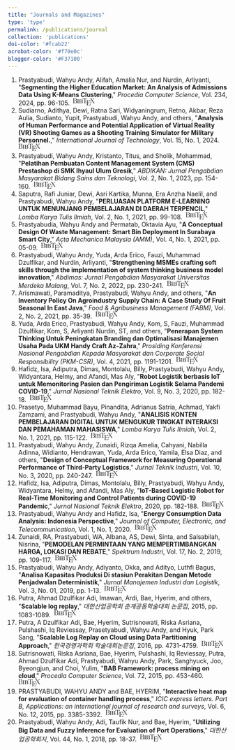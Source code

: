 ```yaml
---
title: "Journals and Magazines"
type: 'type'
permalink: /publications/journal
collection: 'publications'
doi-color: '#fcab22'
acrobat-color: '#f70e0c'
blogger-color: '#F37100'
---
```

1. Prastyabudi, Wahyu Andy, Alifah, Amalia Nur, and Nurdin, Arliyanti, "**Segmenting the Higher Education Market: An Analysis of Admissions Data Using K-Means Clustering**," *Procedia Computer Science*, Vol. 234, 2024, pp. 96-105. <a href='https://dx.doi.org/10.1016/j.procs.2024.02.156' target='_blank'><i class='ai ai-fw ai-doi' style='color: {{ page.doi-color }}'></i></a> &nbsp;<a href='/publications/bibtex#prastyabudi2024segmenting' target='_blank' class='btn btn--mcwbibtex'><img src='../images/BibTeX_logo-16px-high.png'/></a>
1. Sudiarno, Adithya, Dewi, Ratna Sari, Widyaningrum, Retno, Akbar, Reza Aulia, Sudianto, Yupit, Prastyabudi, Wahyu Andy, and others, "**Analysis of Human Performance and Potential Application of Virtual Reality (VR) Shooting Games as a Shooting Training Simulator for Military Personnel.**," *International Journal of Technology*, Vol. 15, No. 1, 2024. <a href='https://dx.doi.org/10.14716/ijtech.v15i1.5303' target='_blank'><i class='ai ai-fw ai-doi' style='color: {{ page.doi-color }}'></i></a> &nbsp;<a href='/publications/bibtex#sudiarno2024analysis' target='_blank' class='btn btn--mcwbibtex'><img src='../images/BibTeX_logo-16px-high.png'/></a>
1. Prastyabudi, Wahyu Andy, Kristanto, Titus, and Sholik, Mohammad, "**Pelatihan Pembuatan Content Management System (CMS) Prestashop di SMK Ihyaul Ulum Gresik**," *ABDIKAN: Jurnal Pengabdian Masyarakat Bidang Sains dan Teknologi*, Vol. 2, No. 1, 2023, pp. 154-160. <a href='https://dx.doi.org/10.55123/abdikan.v2i1.1722' target='_blank'><i class='ai ai-fw ai-doi' style='color: {{ page.doi-color }}'></i></a> &nbsp;<a href='/publications/bibtex#prastyabudi2023pelatihan' target='_blank' class='btn btn--mcwbibtex'><img src='../images/BibTeX_logo-16px-high.png'/></a>
1. Saputra, Rafi Juniar, Dewi, Asri Kartika, Munna, Era Anzha Naelil, and Prastyabudi, Wahyu Andy, "**PERLUASAN PLATFORM E-LEARNING UNTUK MENUNJANG PEMBELAJARAN DI DAERAH TERPENCIL**," *Lomba Karya Tulis Ilmiah*, Vol. 2, No. 1, 2021, pp. 99-108. <a href='https://journal.ittelkom-sby.ac.id/lkti/article/view/138' target='_blank'><i class='fas fa-fw fa-link'></i></a> &nbsp;<a href='/publications/bibtex#saputra2021perluasan' target='_blank' class='btn btn--mcwbibtex'><img src='../images/BibTeX_logo-16px-high.png'/></a>
1. Prastyabudia, Wahyu Andy and Permatab, Oktavia Ayu, "**A Conceptual Design Of Waste Management: Smart Bin Deployment In Surabaya Smart City**," *Acta Mechanica Malaysia (AMM)*, Vol. 4, No. 1, 2021, pp. 05-09. <a href='https://dx.doi.org/10.26480/amm.01.2021.05.09' target='_blank'><i class='ai ai-fw ai-doi' style='color: {{ page.doi-color }}'></i></a> <a href='https://actamechanicamalaysia.com/archives/1amm2021/1amm2021-05-09.pdf' target='_blank'><i class='fas fa-solid fa-file-pdf' style='color: {{ page.acrobat-color }}'></i></a> &nbsp;<a href='/publications/bibtex#prastyabudia2021conceptual' target='_blank' class='btn btn--mcwbibtex'><img src='../images/BibTeX_logo-16px-high.png'/></a>
1. Prastyabudi, Wahyu Andy, Yuda, Arda Erico, Fauzi, Muhammad Dzulfikar, and Nurdin, Arliyanti, "**Strengthening MSMEs crafting soft skills through the implementation of system thinking business model innovation**," *Abdimas: Jurnal Pengabdian Masyarakat Universitas Merdeka Malang*, Vol. 7, No. 2, 2022, pp. 230-241. <a href='https://dx.doi.org/10.26905/abdimas.v7i2.6815' target='_blank'><i class='ai ai-fw ai-doi' style='color: {{ page.doi-color }}'></i></a> &nbsp;<a href='/publications/bibtex#prastyabudi2022strengthening' target='_blank' class='btn btn--mcwbibtex'><img src='../images/BibTeX_logo-16px-high.png'/></a>
1. Arismawati, Paramaditya, Prastyabudi, Wahyu Andy, and others, "**An Inventory Policy On Agroindustry Supply Chain: A Case Study Of Fruit Seasonal In East Java**," *Food & Agribusiness Management (FABM)*, Vol. 2, No. 2, 2021, pp. 35-39. <a href='https://fabm.org.my/archive/2fabm2021/2fabm2021-46-50.pdf  doi=10.26480/fabm.02.2021.46.50' target='_blank'><i class='fas fa-solid fa-file-pdf' style='color: {{ page.acrobat-color }}'></i></a> &nbsp;<a href='/publications/bibtex#arismawati2021inventory' target='_blank' class='btn btn--mcwbibtex'><img src='../images/BibTeX_logo-16px-high.png'/></a>
1. Yuda, Arda Erico, Prastyabudi, Wahyu Andy, Kom, S, Fauzi, Muhammad Dzulfikar, Kom, S, Arliyanti Nurdin, ST, and others, "**Penerapan System Thinking Untuk Peningkatan Branding dan Optimalisasi Manajemen Usaha Pada UKM Handy Craft Az-Zahra**," *Prosiding Konferensi Nasional Pengabdian Kepada Masyarakat dan Corporate Social Responsibility (PKM-CSR)*, Vol. 4, 2021, pp. 1191-1201. <a href='https://dx.doi.org/10.37695/pkmcsr.v4i0.1246' target='_blank'><i class='ai ai-fw ai-doi' style='color: {{ page.doi-color }}'></i></a> &nbsp;<a href='/publications/bibtex#yuda2021penerapan' target='_blank' class='btn btn--mcwbibtex'><img src='../images/BibTeX_logo-16px-high.png'/></a>
1. Hafidz, Isa, Adiputra, Dimas, Montolalu, Billy, Prastyabudi, Wahyu Andy, Widyantara, Helmy, and Afandi, Mas Aly, "**Robot Logistik berbasis IoT untuk Memonitoring Pasien dan Pengiriman Logistik Selama Pandemi COVID-19**," *Jurnal Nasional Teknik Elektro*, Vol. 9, No. 3, 2020, pp. 182-18. &nbsp;<a href='/publications/bibtex#hafidz2020robot' target='_blank' class='btn btn--mcwbibtex'><img src='../images/BibTeX_logo-16px-high.png'/></a>
1. Prasetyo, Muhammad Bayu, Pinandita, Adrianus Satria, Achmad, Yakfi Zamzami, and Prastyabudi, Wahyu Andy, "**ANALISIS KONTEN PEMBELAJARAN DIGITAL UNTUK MENGUKUR TINGKAT INTERAKSI DAN PEMAHAMAN MAHASISWA**," *Lomba Karya Tulis Ilmiah*, Vol. 2, No. 1, 2021, pp. 115-122. <a href='https://journal.ittelkom-sby.ac.id/lkti/article/view/147' target='_blank'><i class='fas fa-fw fa-link'></i></a> &nbsp;<a href='/publications/bibtex#prasetyo2021analisis' target='_blank' class='btn btn--mcwbibtex'><img src='../images/BibTeX_logo-16px-high.png'/></a>
1. Prastyabudi, Wahyu Andy, Zunaidi, Rizqa Amelia, Cahyani, Nabilla Adinna, Widianto, Hendrawan, Yuda, Arda Erico, Yamila, Elsa Diaz, and others, "**Design of Conceptual Framework for Measuring Operational Performance of Third-Party Logistics**," *Jurnal Teknik Industri*, Vol. 10, No. 3, 2020, pp. 240-247. <a href='https://e-journal.trisakti.ac.id/index.php/tekin/article/view/8409' target='_blank'><i class='fas fa-fw fa-link'></i></a> &nbsp;<a href='/publications/bibtex#prastyabudi2020design' target='_blank' class='btn btn--mcwbibtex'><img src='../images/BibTeX_logo-16px-high.png'/></a>
1. Hafidz, Isa, Adiputra, Dimas, Montolalu, Billy, Prastyabudi, Wahyu Andy, Widyantara, Helmy, and Afandi, Mas Aly, "**IoT-Based Logistic Robot for Real-Time Monitoring and Control Patients during COVID-19 Pandemic**," *Jurnal Nasional Teknik Elektro*, 2020, pp. 182-188. <a href='https://dx.doi.org/10.25077/jnte.v9n3.810.2020' target='_blank'><i class='ai ai-fw ai-doi' style='color: {{ page.doi-color }}'></i></a> &nbsp;<a href='/publications/bibtex#hafidz2020iot' target='_blank' class='btn btn--mcwbibtex'><img src='../images/BibTeX_logo-16px-high.png'/></a>
1. Prastyabudi, Wahyu Andy and Hafidz, Isa, "**Energy Consumption Data Analysis: Indonesia Perspective**," *Journal of Computer, Electronic, and Telecommunication*, Vol. 1, No. 1, 2020. <a href='https://dx.doi.org/10.52435/complete.v1i1.47' target='_blank'><i class='ai ai-fw ai-doi' style='color: {{ page.doi-color }}'></i></a> &nbsp;<a href='/publications/bibtex#prastyabudi2020energy' target='_blank' class='btn btn--mcwbibtex'><img src='../images/BibTeX_logo-16px-high.png'/></a>
1. Zunaidi, RA, Prastyabudi, WA, Albana, AS, Dewi, Sinta, and Salsabilah, Nisrina, "**PEMODELAN PERMINTAAN YANG MEMPERTIMBANGKAN HARGA, LOKASI DAN REBATE**," *Spektrum Industri*, Vol. 17, No. 2, 2019, pp. 109-117. <a href='https://dx.doi.org/10.12928/si.v17i2.14325' target='_blank'><i class='ai ai-fw ai-doi' style='color: {{ page.doi-color }}'></i></a> &nbsp;<a href='/publications/bibtex#zunaidi2019pemodelan' target='_blank' class='btn btn--mcwbibtex'><img src='../images/BibTeX_logo-16px-high.png'/></a>
1. Prastyabudi, Wahyu Andy, Adiyanto, Okka, and Adityo, Luthfi Bagus, "**Analisa Kapasitas Produksi Di stasiun Perakitan Dengan Metode Penjadwalan Deterministik**," *Jurnal Manajemen Industri dan Logistik*, Vol. 3, No. 01, 2019, pp. 1-13. <a href='https://dx.doi.org/10.30988/jmil.v3i2.170' target='_blank'><i class='ai ai-fw ai-doi' style='color: {{ page.doi-color }}'></i></a> &nbsp;<a href='/publications/bibtex#prastyabudi2019analisa' target='_blank' class='btn btn--mcwbibtex'><img src='../images/BibTeX_logo-16px-high.png'/></a>
1. Putra, Ahmad Dzulfikar Adi, Imawan, Ardi, Bae, Hyerim, and others, "**Scalable log replay**," *대한산업공학회 춘계공동학술대회 논문집*, 2015, pp. 1083-1089. &nbsp;<a href='/publications/bibtex#putra2015scalable' target='_blank' class='btn btn--mcwbibtex'><img src='../images/BibTeX_logo-16px-high.png'/></a>
1. Putra, A Dzulfikar Adi, Bae, Hyerim, Sutrisnowati, Riska Asriana, Pulshashi, Iq Reviessay, Prasetyabudi, Wahyu Andy, and Hyuk, Park Sang, "**Scalable Log Replay on Cloud using Data Partitioning Approach**," *한국경영과학회 학술대회논문집*, 2016, pp. 4731-4759. &nbsp;<a href='/publications/bibtex#putra2016scalable' target='_blank' class='btn btn--mcwbibtex'><img src='../images/BibTeX_logo-16px-high.png'/></a>
1. Sutrisnowati, Riska Asriana, Bae, Hyerim, Pulshashi, Iq Reviessay, Putra, Ahmad Dzulfikar Adi, Prastyabudi, Wahyu Andy, Park, Sanghyuck, Joo, Byeongjun, and Choi, Yulim, "**BAB Framework: process mining on cloud**," *Procedia Computer Science*, Vol. 72, 2015, pp. 453-460. <a href='https://dx.doi.org/10.1016/j.procs.2015.12.126' target='_blank'><i class='ai ai-fw ai-doi' style='color: {{ page.doi-color }}'></i></a> &nbsp;<a href='/publications/bibtex#sutrisnowati2015bab' target='_blank' class='btn btn--mcwbibtex'><img src='../images/BibTeX_logo-16px-high.png'/></a>
1. PRASTYABUDI, WAHYU ANDY and BAE, HYERIM, "**Interactive heat map for evaluation of container handling process**," *ICIC express letters. Part B, Applications: an international journal of research and surveys*, Vol. 6, No. 12, 2015, pp. 3385-3392. <a href='http://id.ndl.go.jp/bib/026961972' target='_blank'><i class='fas fa-fw fa-link'></i></a> &nbsp;<a href='/publications/bibtex#prastyabudi2015interactive' target='_blank' class='btn btn--mcwbibtex'><img src='../images/BibTeX_logo-16px-high.png'/></a>
1. Prastyabudi, Wahyu Andy, Adi, Taufik Nur, and Bae, Hyerim, "**Utilizing Big Data and Fuzzy Inference for Evaluation of Port Operations**," *대한산업공학회지*, Vol. 44, No. 1, 2018, pp. 18-37. <a href='https://dx.doi.org/10.7232/JKIIE.2018.44.1.018' target='_blank'><i class='ai ai-fw ai-doi' style='color: {{ page.doi-color }}'></i></a> &nbsp;<a href='/publications/bibtex#prastyabudi2018utilizing' target='_blank' class='btn btn--mcwbibtex'><img src='../images/BibTeX_logo-16px-high.png'/></a>
